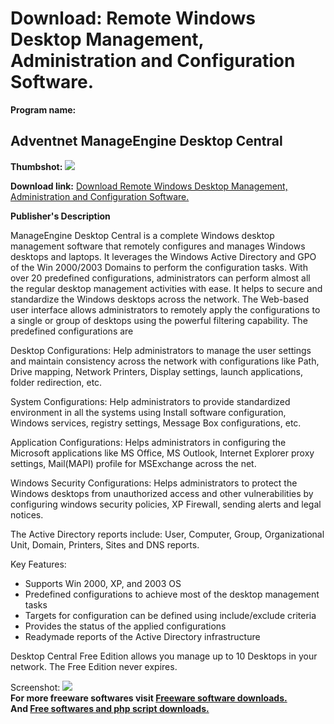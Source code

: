 # Download: Remote Windows Desktop Management, Administration and Configuration Software.

**Program name:**

## Adventnet ManageEngine Desktop Central

  
**Thumbshot:** ![](http://www.freewarefiles.com/screenshot/desktopcentral_md.gif)   
  
**Download link:** [Download Remote Windows Desktop Management, Administration and Configuration Software.](http://freesoftwares.boysofts.com/Adventnet-ManageEngine-Desktop-Central_program_16170.html)  
  


**Publisher's Description**  
  


ManageEngine Desktop Central is a complete Windows desktop management software that remotely configures and manages Windows desktops and laptops. It leverages the Windows Active Directory and GPO of the Win 2000/2003 Domains to perform the configuration tasks. With over 20 predefined configurations, administrators can perform almost all the regular desktop management activities with ease. It helps to secure and standardize the Windows desktops across the network. The Web-based user interface allows administrators to remotely apply the configurations to a single or group of desktops using the powerful filtering capability. The predefined configurations are 

Desktop Configurations: Help administrators to manage the user settings and maintain consistency across the network with configurations like Path, Drive mapping, Network Printers, Display settings, launch applications, folder redirection, etc.

System Configurations: Help administrators to provide standardized environment in all the systems using Install software configuration, Windows services, registry settings, Message Box configurations, etc.

Application Configurations: Helps administrators in configuring the Microsoft applications like MS Office, MS Outlook, Internet Explorer proxy settings, Mail(MAPI) profile for MSExchange across the net. 

Windows Security Configurations: Helps administrators to protect the Windows desktops from unauthorized access and other vulnerabilities by configuring windows security policies, XP Firewall, sending alerts and legal notices.

The Active Directory reports include: User, Computer, Group, Organizational Unit, Domain, Printers, Sites and DNS reports.

Key Features:

  * Supports Win 2000, XP, and 2003 OS 
  * Predefined configurations to achieve most of the desktop management tasks 
  * Targets for configuration can be defined using include/exclude criteria 
  * Provides the status of the applied configurations 
  * Readymade reports of the Active Directory infrastructure 

Desktop Central Free Edition allows you manage up to 10 Desktops in your network. The Free Edition never expires.

  
  
Screenshot: ![](http://www.freewarefiles.com/screenshot/desktopcentral.gif)   
**For more freeware softwares visit [Freeware software downloads.](http://freesoftwares.boysofts.com/)**   
**And [Free softwares and php script downloads.](http://www.boysofts.com/)**
